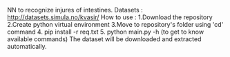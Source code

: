 NN to recognize injures of intestines. 
Datasets : http://datasets.simula.no/kvasir/
How to use :
1.Download the repository
2.Create python virtual environment
3.Move to repository's folder using 'cd' command
4. pip install -r req.txt
5. python main.py -h (to get to know available commands)
The dataset will be downloaded and extracted automatically.
